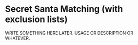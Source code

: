 # Secret Santa Matching (with exclusion lists)

WRITE SOMETHING HERE LATER.
USAGE OR DESCRIPTION OR WHATEVER.
